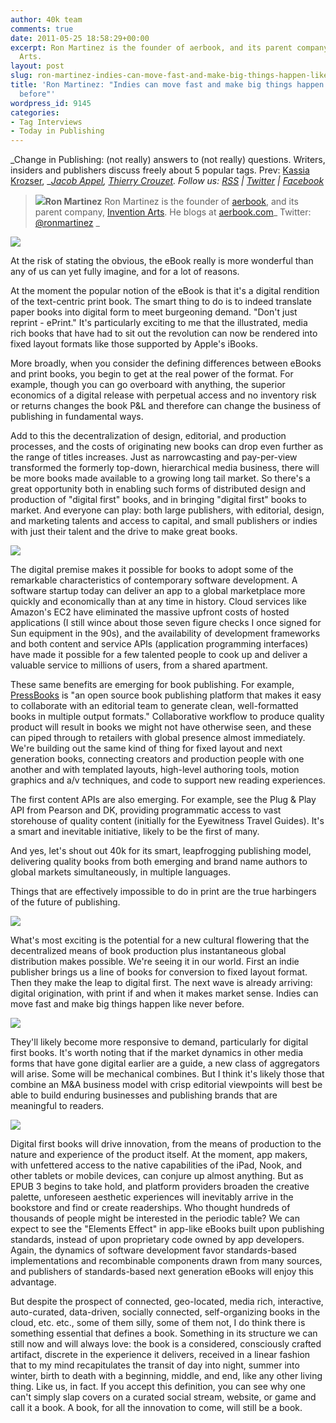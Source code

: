 ```yaml
---
author: 40k team
comments: true
date: 2011-05-25 18:58:29+00:00
excerpt: Ron Martinez is the founder of aerbook, and its parent company, Invention
  Arts.
layout: post
slug: ron-martinez-indies-can-move-fast-and-make-big-things-happen-like-never-before
title: 'Ron Martinez: "Indies can move fast and make big things happen like never
  before"'
wordpress_id: 9145
categories:
- Tag Interviews
- Today in Publishing
---
```


_Change in Publishing: (not really) answers to (not really) questions.
Writers, insiders and publishers discuss freely about 5 popular tags.
Prev: [Kassia Krozser](http://www.40kbooks.com/?p=6519), __[Jacob Appel](../?p=4928), [Thierry Crouzet](http://www.40kbooks.com/?p=5086).
Follow us: [RSS](../?feed=rss2) | [Twitter](http://twitter.com/#%21/40kBooks) | [Facebook](http://www.facebook.com/40kbooks)_


> [![](http://www.40kbooks.com/wp-content/uploads/27ef78d.jpg)](http://www.40kbooks.com/?attachment_id=9151)**Ron Martinez**
Ron Martinez is the founder of [aerbook](http://www.aerbook.com/new/), and its parent company, [Invention Arts](http://inventionarts.com/).
He blogs at [aerbook.com](http://www.aerbook.com/new/blog/)_
Twitter: [@ronmartinez](http://twitter.com/#!/ronmartinez) _


[![](http://www.40kbooks.com/wp-content/uploads/tagebook.jpg)](http://www.40kbooks.com/?attachment_id=4810)

At the risk of stating the obvious, the eBook really is more wonderful than any of us can yet fully imagine, and for a lot of reasons.

At the moment the popular notion of the eBook is that it's a digital rendition of the text-centric print book. The smart thing to do is to indeed translate paper books into digital form to meet burgeoning demand. "Don't just reprint - ePrint." It's particularly exciting to me that the illustrated, media rich books that have had to sit out the revolution can now be rendered into fixed layout formats like those supported by Apple's iBooks.

More broadly, when you consider the defining differences between eBooks and print books, you begin to get at the real power of the format. For example, though you can go overboard with anything, the superior economics of a digital release with perpetual access and no inventory risk or returns changes the book P&L and therefore can change the business of publishing in fundamental ways.

Add to this the decentralization of design, editorial, and production processes, and the costs of originating new books can drop even further as the range of titles increases. Just as narrowcasting and pay-per-view transformed the formerly top-down, hierarchical media business, there will be more books made available to a growing long tail market.
So there's a great opportunity both in enabling such forms of distributed design and production of "digital first" books, and in bringing "digital first" books to market. And everyone can play: both large publishers, with editorial, design, and marketing talents and access to capital, and small publishers or indies with just their talent and the drive to make great books.

[![](http://www.40kbooks.com/wp-content/uploads/tag-future.jpg)](http://www.40kbooks.com/?attachment_id=4815)

The digital premise makes it possible for books to adopt some of the remarkable characteristics of contemporary software development. A software startup today can deliver an app to a global marketplace more quickly and economically than at any time in history.
Cloud services like Amazon's EC2 have eliminated the massive upfront costs of hosted applications (I still wince about those seven figure checks I once signed for Sun equipment in the 90s), and the availability of development frameworks and both content and service APIs (application programming interfaces) have made it possible for a few talented people to cook up and deliver a valuable service to millions of users, from a shared apartment.

These same benefits are emerging for book publishing. For example, [PressBooks](http://pressbooks.org) is "an open source book publishing platform that makes it easy to collaborate with an editorial team to generate clean, well-formatted books in multiple output formats." Collaborative workflow to produce quality product will result in books we might not have otherwise seen, and these can piped through to retailers with global presence almost immediately.
We're building out the same kind of thing for fixed layout and next generation books, connecting creators and production people with one another and with templated layouts, high-level authoring tools, motion graphics and a/v techniques, and code to support new reading experiences.

The first content APIs are also emerging. For example, see the Plug & Play API from Pearson and DK, providing programmatic access to vast storehouse of quality content (initially for the Eyewitness Travel Guides). It's a smart and inevitable initiative, likely to be the first of many.

And yes, let's shout out 40k for its smart, leapfrogging publishing model, delivering quality books from both emerging and brand name authors to global markets simultaneously, in multiple languages.

Things that are effectively impossible to do in print are the true harbingers of the future of publishing.

[![](http://www.40kbooks.com/wp-content/uploads/tag-indie.jpg)](http://www.40kbooks.com/?attachment_id=4818)

What's most exciting is the potential for a new cultural flowering that the decentralized means of book production plus instantaneous global distribution makes possible. We're seeing it in our world. First an indie publisher brings us a line of books for conversion to fixed layout format. Then they make the leap to digital first. The next wave is already arriving: digital origination, with print if and when it makes market sense. Indies can move fast and make big things happen like never before.

[![](http://www.40kbooks.com/wp-content/uploads/tag-prices.jpg)](http://www.40kbooks.com/?attachment_id=4821)

They'll likely become more responsive to demand, particularly for digital first books. It's worth noting that if the market dynamics in other media forms that have gone digital earlier are a guide, a new class of aggregators will arise. Some will be mechanical combines. But I think it's likely those that combine an M&A business model with crisp editorial viewpoints will best be able to build enduring businesses and publishing brands that are meaningful to readers.

[![](http://www.40kbooks.com/wp-content/uploads/tag-innovation.jpg)](http://www.40kbooks.com/?attachment_id=4828)

Digital first books will drive innovation, from the means of production to the nature and experience of the product itself. At the moment, app makers, with unfettered access to the native capabilities of the iPad, Nook, and other tablets or mobile devices, can conjure up almost anything. But as EPUB 3 begins to take hold, and platform providers broaden the creative palette, unforeseen aesthetic experiences will inevitably arrive in the bookstore and find or create readerships.
Who thought hundreds of thousands of people might be interested in the periodic table? We can expect to see the "Elements Effect" in app-like eBooks built upon publishing standards, instead of upon proprietary code owned by app developers. Again, the dynamics of software development favor standards-based implementations and recombinable components drawn from many sources, and publishers of standards-based next generation eBooks will enjoy this advantage.

But despite the prospect of connected, geo-located, media rich, interactive, auto-curated, data-driven, socially connected, self-organizing books in the cloud, etc. etc., some of them silly, some of them not, I do think there is something essential that defines a book.
Something in its structure we can still now and will always love: the book is a considered, consciously crafted artifact, discrete in the experience it delivers, received in a linear fashion that to my mind recapitulates the transit of day into night, summer into winter, birth to death with a beginning, middle, and end, like any other living thing. Like us, in fact.
If you accept this definition, you can see why one can't simply slap covers on a curated social stream, website, or game and call it a book. A book, for all the innovation to come, will still be a book.
